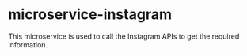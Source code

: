 # microservice-instagram
This microservice is used to call the Instagram APIs to get the required information.
